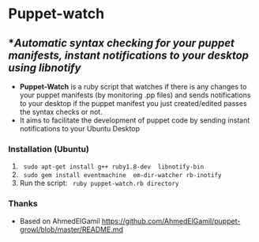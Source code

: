 # Puppet-watch

## **Automatic syntax checking for your puppet manifests, instant notifications to your desktop using libnotify*

* **Puppet-Watch** is a ruby script that watches if there is any changes to your puppet manifests (by monitoring .pp files) and sends notifications to your desktop if the puppet manifest you just created/edited passes the syntax checks or not.
* It aims to facilitate the development of puppet code by sending instant notifications to your Ubuntu Desktop 

### Installation (Ubuntu)

1. ``` sudo apt-get install g++ ruby1.8-dev  libnotify-bin```
2. ``` sudo gem install eventmachine  em-dir-watcher rb-inotify```
3. Run the script: ``` ruby puppet-watch.rb directory```

### Thanks 
* Based on AhmedElGamil https://github.com/AhmedElGamil/puppet-growl/blob/master/README.md

